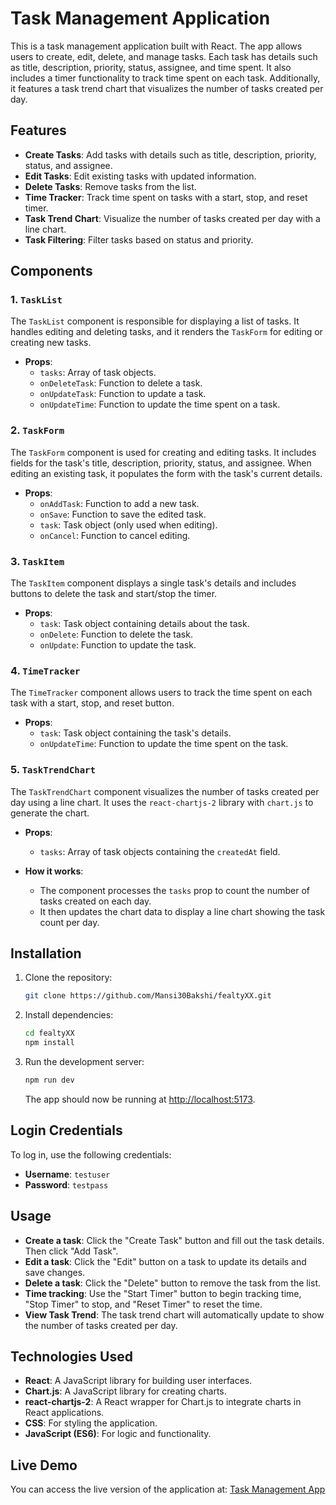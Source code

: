# Task Management Application

This is a task management application built with React. The app allows users to create, edit, delete, and manage tasks. Each task has details such as title, description, priority, status, assignee, and time spent. It also includes a timer functionality to track time spent on each task. Additionally, it features a task trend chart that visualizes the number of tasks created per day.

## Features

- **Create Tasks**: Add tasks with details such as title, description, priority, status, and assignee.
- **Edit Tasks**: Edit existing tasks with updated information.
- **Delete Tasks**: Remove tasks from the list.
- **Time Tracker**: Track time spent on tasks with a start, stop, and reset timer.
- **Task Trend Chart**: Visualize the number of tasks created per day with a line chart.
- **Task Filtering**: Filter tasks based on status and priority.

## Components

### 1. `TaskList`
The `TaskList` component is responsible for displaying a list of tasks. It handles editing and deleting tasks, and it renders the `TaskForm` for editing or creating new tasks.

- **Props**:
  - `tasks`: Array of task objects.
  - `onDeleteTask`: Function to delete a task.
  - `onUpdateTask`: Function to update a task.
  - `onUpdateTime`: Function to update the time spent on a task.

### 2. `TaskForm`
The `TaskForm` component is used for creating and editing tasks. It includes fields for the task's title, description, priority, status, and assignee. When editing an existing task, it populates the form with the task's current details.

- **Props**:
  - `onAddTask`: Function to add a new task.
  - `onSave`: Function to save the edited task.
  - `task`: Task object (only used when editing).
  - `onCancel`: Function to cancel editing.

### 3. `TaskItem`
The `TaskItem` component displays a single task's details and includes buttons to delete the task and start/stop the timer.

- **Props**:
  - `task`: Task object containing details about the task.
  - `onDelete`: Function to delete the task.
  - `onUpdate`: Function to update the task.

### 4. `TimeTracker`
The `TimeTracker` component allows users to track the time spent on each task with a start, stop, and reset button.

- **Props**:
  - `task`: Task object containing the task's details.
  - `onUpdateTime`: Function to update the time spent on the task.

### 5. `TaskTrendChart`
The `TaskTrendChart` component visualizes the number of tasks created per day using a line chart. It uses the `react-chartjs-2` library with `chart.js` to generate the chart.

- **Props**:
  - `tasks`: Array of task objects containing the `createdAt` field.

- **How it works**: 
  - The component processes the `tasks` prop to count the number of tasks created on each day.
  - It then updates the chart data to display a line chart showing the task count per day.

## Installation

1. Clone the repository:

   ```bash
   git clone https://github.com/Mansi30Bakshi/fealtyXX.git
   ```

2. Install dependencies:

   ```bash
   cd fealtyXX
   npm install
   ```

3. Run the development server:

   ```bash
   npm run dev
   ```

   The app should now be running at [http://localhost:5173](http://localhost:5173).

## Login Credentials

To log in, use the following credentials:

- **Username**: `testuser`
- **Password**: `testpass`

## Usage

- **Create a task**: Click the "Create Task" button and fill out the task details. Then click "Add Task".
- **Edit a task**: Click the "Edit" button on a task to update its details and save changes.
- **Delete a task**: Click the "Delete" button to remove the task from the list.
- **Time tracking**: Use the "Start Timer" button to begin tracking time, "Stop Timer" to stop, and "Reset Timer" to reset the time.
- **View Task Trend**: The task trend chart will automatically update to show the number of tasks created per day.

## Technologies Used

- **React**: A JavaScript library for building user interfaces.
- **Chart.js**: A JavaScript library for creating charts.
- **react-chartjs-2**: A React wrapper for Chart.js to integrate charts in React applications.
- **CSS**: For styling the application.
- **JavaScript (ES6)**: For logic and functionality.

## Live Demo

You can access the live version of the application at: [Task Management App](https://taskfealtyx.vercel.app/)





